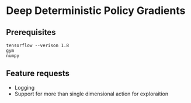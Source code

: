 # Deep Deterministic Policy Gradients

## Prerequisites

```
tensorflow --verison 1.8
gym
numpy
```

## Feature requests

* Logging
* Support for more than single dimensional action for exploraition
